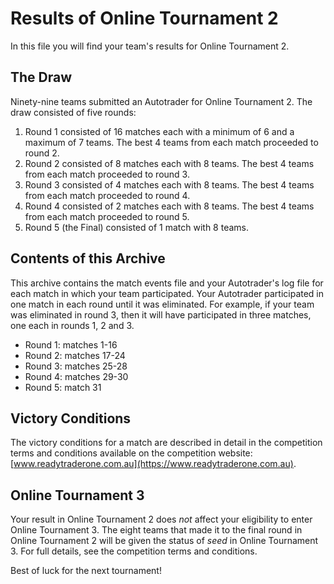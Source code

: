 # Results of Online Tournament 2

In this file you will find your team's results for Online Tournament 2.

## The Draw

Ninety-nine teams submitted an Autotrader for Online Tournament 2. The draw
consisted of five rounds:

1. Round 1 consisted of 16 matches each with a minimum of 6 and a maximum of 7
teams. The best 4 teams from each match proceeded to round 2.
2. Round 2 consisted of 8 matches each with 8 teams. The best 4 teams from each
match proceeded to round 3.
3. Round 3 consisted of 4 matches each with 8 teams. The best 4 teams from each
match proceeded to round 4.
4. Round 4 consisted of 2 matches each with 8 teams. The best 4 teams from each
match proceeded to round 5.
5. Round 5 (the Final) consisted of 1 match with 8 teams.

## Contents of this Archive

This archive contains the match events file and your Autotrader's log file for
each match in which your team participated. Your Autotrader participated in one
match in each round until it was eliminated. For example, if your team was
eliminated in round 3, then it will have participated in three matches, one
each in rounds 1, 2 and 3.

* Round 1: matches 1-16
* Round 2: matches 17-24
* Round 3: matches 25-28
* Round 4: matches 29-30
* Round 5: match 31

## Victory Conditions

The victory conditions for a match are described in detail in the competition
terms and conditions available on the competition website:
[www.readytraderone.com.au](https://www.readytraderone.com.au).

## Online Tournament 3

Your result in Online Tournament 2 does *not* affect your eligibility to enter
Online Tournament 3. The eight teams that made it to the final round in Online
Tournament 2 will be given the status of *seed* in Online Tournament 3. For
full details, see the competition terms and conditions.

Best of luck for the next tournament!
